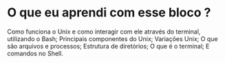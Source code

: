 # O que eu aprendi com esse bloco ?

Como funciona o Unix e como interagir com ele através do terminal, utilizando o Bash;
Principais componentes do Unix;
Variações Unix;
O que são arquivos e processos;
Estrutura de diretórios;
O que é o terminal;
E comandos no Shell.
